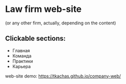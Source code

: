 # Law firm web-site
(or any other firm, actually, depending on the content)

## Clickable sections:
- Главная
- Команда
- Практики
- Карьера

web-site demo: https://tkachas.github.io/company-web/
